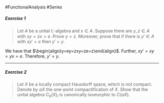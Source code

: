 #FunctionalAnalysis #Series 

##### Exercise 1
> Let $A$ be a unital $\mathbb{C}$-algebra and $x\in A$. Suppose there are $y,z\in A$ with $xy=zx=e$. Prove $y=z$. Moreover, prove that if there is $y'\in A$ with $xy'=e$ then $y'=y$.

We have that $\begin{align}y=ey=zxy=ze=z\end{align}$. Further, $xy'=xy=yx=e$. Therefore, $y'=y$.

---
##### Exercise 2
> Let $X$ be a locally compact Hausdorff space, which is not compact. Denote by $\alpha X$ the one-point compactification of $X$. Show that the unital algebra $C_{0}(X)_{I}$ is canonically isomorphic to $C(\alpha X)$.

